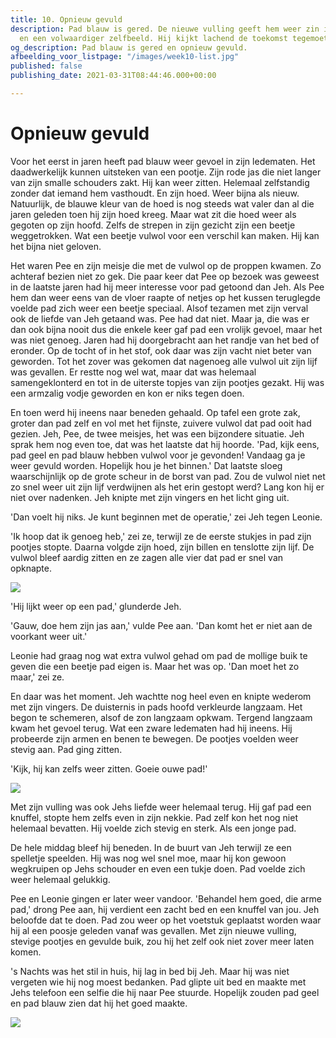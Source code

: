 ```yaml
---
title: 10. Opnieuw gevuld
description: Pad blauw is gered. De nieuwe vulling geeft hem weer zin in het leven
  en een volwaardiger zelfbeeld. Hij kijkt lachend de toekomst tegemoet.
og_description: Pad blauw is gered en opnieuw gevuld.
afbeelding_voor_listpage: "/images/week10-list.jpg"
published: false
publishing_date: 2021-03-31T08:44:46.000+00:00

---
```

# Opnieuw gevuld

Voor het eerst in jaren heeft pad blauw weer gevoel in zijn ledematen. Het daadwerkelijk kunnen uitsteken van een pootje. Zijn rode jas die niet langer van zijn smalle schouders zakt. Hij kan weer zitten. Helemaal zelfstandig zonder dat iemand hem vasthoudt. En zijn hoed. Weer bijna als nieuw. Natuurlijk, de blauwe kleur van de hoed is nog steeds wat valer dan al die jaren geleden toen hij zijn hoed kreeg. Maar wat zit die hoed weer als gegoten op zijn hoofd. Zelfs de strepen in zijn gezicht zijn een beetje weggetrokken. Wat een beetje vulwol voor een verschil kan maken. Hij kan het bijna niet geloven.

Het waren Pee en zijn meisje die met de vulwol op de proppen kwamen. Zo achteraf bezien niet zo gek. Die paar keer dat Pee op bezoek was geweest in de laatste jaren had hij meer interesse voor pad getoond dan Jeh. Als Pee hem dan weer eens van de vloer raapte of netjes op het kussen teruglegde voelde pad zich weer een beetje speciaal. Alsof tezamen met zijn verval ook de liefde van Jeh getaand was. Pee had dat niet. Maar ja, die was er dan ook bijna nooit dus die enkele keer gaf pad een vrolijk gevoel, maar het was niet genoeg. Jaren had hij doorgebracht aan het randje van het bed of eronder. Op de tocht of in het stof, ook daar was zijn vacht niet beter van geworden. Tot het zover was gekomen dat nagenoeg alle vulwol uit zijn lijf was gevallen. Er restte nog wel wat, maar dat was helemaal samengeklonterd en tot in de uiterste topjes van zijn pootjes gezakt. Hij was een armzalig vodje geworden en kon er niks tegen doen.

En toen werd hij ineens naar beneden gehaald. Op tafel een grote zak, groter dan pad zelf en vol met het fijnste, zuivere vulwol dat pad ooit had gezien. Jeh, Pee, de twee meisjes, het was een bijzondere situatie. Jeh sprak hem nog even toe, dat was het laatste dat hij hoorde. 'Pad, kijk eens, pad geel en pad blauw hebben vulwol voor je gevonden! Vandaag ga je weer gevuld worden. Hopelijk hou je het binnen.' Dat laatste sloeg waarschijnlijk op de grote scheur in de borst van pad. Zou de vulwol niet net zo snel weer uit zijn lijf verdwijnen als het erin gestopt werd? Lang kon hij er niet over nadenken. Jeh knipte met zijn vingers en het licht ging uit.

'Dan voelt hij niks. Je kunt beginnen met de operatie,' zei Jeh tegen Leonie.

'Ik hoop dat ik genoeg heb,' zei ze, terwijl ze de eerste stukjes in pad zijn pootjes stopte. Daarna volgde zijn hoed, zijn billen en tenslotte zijn lijf. De vulwol bleef aardig zitten en ze zagen alle vier dat pad er snel van opknapte.

![](/images/week10-1-bloterik.jpg)

'Hij lijkt weer op een pad,' glunderde Jeh.

'Gauw, doe hem zijn jas aan,' vulde Pee aan. 'Dan komt het er niet aan de voorkant weer uit.'

Leonie had graag nog wat extra vulwol gehad om pad de mollige buik te geven die een beetje pad eigen is. Maar het was op. 'Dan moet het zo maar,' zei ze.

En daar was het moment. Jeh wachtte nog heel even en knipte wederom met zijn vingers. De duisternis in pads hoofd verkleurde langzaam. Het begon te schemeren, alsof de zon langzaam opkwam. Tergend langzaam kwam het gevoel terug. Wat een zware ledematen had hij ineens. Hij probeerde zijn armen en benen te bewegen. De pootjes voelden weer stevig aan. Pad ging zitten.

'Kijk, hij kan zelfs weer zitten. Goeie ouwe pad!'

![](/images/week10-2-pad-met-jas.jpg)

Met zijn vulling was ook Jehs liefde weer helemaal terug. Hij gaf pad een knuffel, stopte hem zelfs even in zijn nekkie. Pad zelf kon het nog niet helemaal bevatten. Hij voelde zich stevig en sterk. Als een jonge pad.

De hele middag bleef hij beneden. In de buurt van Jeh terwijl ze een spelletje speelden. Hij was nog wel snel moe, maar hij kon gewoon wegkruipen op Jehs schouder en even een tukje doen. Pad voelde zich weer helemaal gelukkig.

Pee en Leonie gingen er later weer vandoor. 'Behandel hem goed, die arme pad,' drong Pee aan, hij verdient een zacht bed en een knuffel van jou. Jeh beloofde dat te doen. Pad zou weer op het voetstuk geplaatst worden waar hij al een poosje geleden vanaf was gevallen. Met zijn nieuwe vulling, stevige pootjes en gevulde buik, zou hij het zelf ook niet zover meer laten komen.

's Nachts was het stil in huis, hij lag in bed bij Jeh. Maar hij was niet vergeten wie hij nog moest bedanken. Pad glipte uit bed en maakte met Jehs telefoon een selfie die hij naar Pee stuurde. Hopelijk zouden pad geel en pad blauw zien dat hij het goed maakte.

![](/images/week10-3-selfie.jpg)

